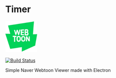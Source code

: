 # Timer
<img alt="logo" src="./UI/res/logo.jpg" width="100" height="100">  
  
[![Build Status](https://travis-ci.org/04SeoHyun/Webtoon-Viewer.svg?branch=master)](https://travis-ci.org/04SeoHyun/Webtoon-Viewer)  
  
Simple Naver Webtoon Viewer made with Electron